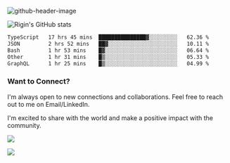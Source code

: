 
![github-header-image](https://github.com/riginoommen/riginoommen/assets/3840244/889cae65-df55-4cda-86cc-bf21bf1f2e96)

![Rigin's GitHub stats](https://github-readme-stats.vercel.app/api?username=riginoommen\&show_icons=true\&show=reviews,discussions_started,discussions_answered,prs_merged,prs_merged_percentage)


<!--START_SECTION:waka-->

```txt
TypeScript   17 hrs 45 mins  ███████████████▓░░░░░░░░░   62.36 %
JSON         2 hrs 52 mins   ██▓░░░░░░░░░░░░░░░░░░░░░░   10.11 %
Bash         1 hr 53 mins    █▓░░░░░░░░░░░░░░░░░░░░░░░   06.64 %
Other        1 hr 31 mins    █▒░░░░░░░░░░░░░░░░░░░░░░░   05.33 %
GraphQL      1 hr 25 mins    █▒░░░░░░░░░░░░░░░░░░░░░░░   04.99 %
```

<!--END_SECTION:waka-->

### Want to Connect?

I'm always open to new connections and collaborations. Feel free to reach out to me on Email/LinkedIn.

I'm excited to share with the world and make a positive impact with the community.

![](https://komarev.com/ghpvc/?username=riginoommen)

![](https://hit.yhype.me/github/profile?user_id=3840244)

